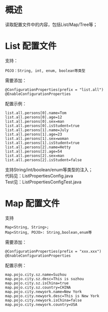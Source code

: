 # 概述
读取配置文件中的内容，包括List/Map/Tree等；

# List 配置文件
支持：
```
POJO：String, int, enum, boolean等类型
```

需要添加：
```
@ConfigurationProperties(prefix = "list.all")
@EnableConfigurationProperties
```

配置示例：
```properties
list.all.persons[0].name=Tom
list.all.persons[0].age=12
list.all.persons[0].sex=man
list.all.persons[0].isStudent=true
list.all.persons[1].name=July
list.all.persons[1].age=23
list.all.persons[1].sex=woman
list.all.persons[1].isStudent=true
list.all.persons[2].name=Hetty
list.all.persons[2].age=54
list.all.persons[2].sex=man
list.all.persons[2].isStudent=false
```
支持String/int/boolean/enum等类型的注入；   
代码见：ListPropertiesConfig.java    
Test见：ListPropertiesConfigTest.java   

# Map 配置文件
支持
```
Map<String, String>;
Map<String, POJO>: String,boolean,enum等
```

需要添加：
```
@ConfigurationProperties(prefix = "xxx.xxx")
@EnableConfigurationProperties
```

配置示例：
```properties
map.pojo.city.sz.name=Suzhou
map.pojo.city.sz.desc=This is suzhou
map.pojo.city.sz.isChina=true
map.pojo.city.sz.country=CHINA
map.pojo.city.newyork.name=New York
map.pojo.city.newyork.desc=This is New York
map.pojo.city.newyork.isChina=false
map.pojo.city.newyork.country=USA
```
